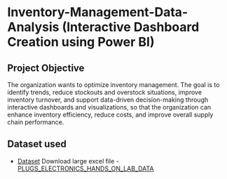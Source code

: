 # Inventory-Management-Data-Analysis (Interactive Dashboard Creation using Power BI)
## Project Objective
The organization wants to optimize inventory management. The goal is to identify trends, reduce stockouts and overstock situations, improve inventory turnover, and support data-driven decision-making through interactive dashboards and visualizations, so that the organization can enhance inventory efficiency, reduce costs, and improve overall supply chain performance.
## Dataset used
- <a href = https://github.com/Amita-Monal/Inventory_Management_Supply_Chain/tree/main/Invent_Management_Data> Dataset</a>
Download large excel file - <a href = https://d.docs.live.net/ea54388ba215df85/Documents/Supply_Chain_Inventory_Management1/Inventory_data/PLUGS_ELECTRONICS_HANDS_ON_LAB_DATA.xlsx> PLUGS_ELECTRONICS_HANDS_ON_LAB_DATA</a>

